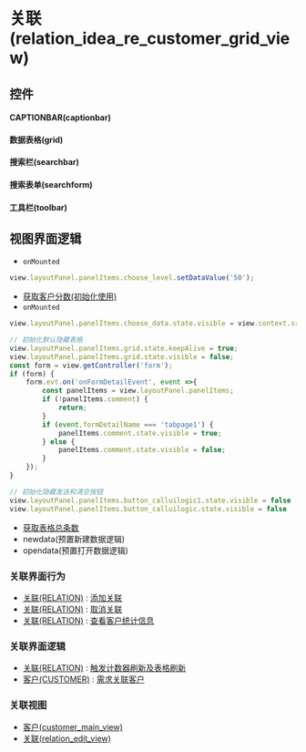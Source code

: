 # 关联(relation_idea_re_customer_grid_view)  <!-- {docsify-ignore-all} -->



## 控件
#### CAPTIONBAR(captionbar)
#### 数据表格(grid)
#### 搜索栏(searchbar)
#### 搜索表单(searchform)
#### 工具栏(toolbar)

## 视图界面逻辑
* `onMounted`
```javascript
view.layoutPanel.panelItems.choose_level.setDataValue('50');
```
  * [获取客户分数(初始化使用)](module/ProdMgmt/customer/uilogic/get_customer_score_2)
* `onMounted`
```javascript
view.layoutPanel.panelItems.choose_data.state.visible = view.context.srfshowchoose || false;

// 初始化默认隐藏表格
view.layoutPanel.panelItems.grid.state.keepAlive = true;
view.layoutPanel.panelItems.grid.state.visible = false;
const form = view.getController('form');
if (form) {
    form.evt.on('onFormDetailEvent', event =>{
        const panelItems = view.layoutPanel.panelItems;
        if (!panelItems.comment) {
            return;
        }
        if (event.formDetailName === 'tabpage1') {
            panelItems.comment.state.visible = true;
        } else {
            panelItems.comment.state.visible = false;
        }
    });
}

// 初始化隐藏发送和清空按钮
view.layoutPanel.panelItems.button_calluilogic1.state.visible = false
view.layoutPanel.panelItems.button_calluilogic.state.visible = false
```
  * [获取表格总条数](module/ProdMgmt/idea/uilogic/get_grid_total)
  * newdata(预置新建数据逻辑)
  * opendata(预置打开数据逻辑)


### 关联界面行为
  * [关联(RELATION)](module/Base/relation) : [添加关联](module/Base/relation#界面行为)
  * [关联(RELATION)](module/Base/relation) : [取消关联](module/Base/relation#界面行为)
  * [关联(RELATION)](module/Base/relation) : [查看客户统计信息](module/Base/relation#界面行为)

### 关联界面逻辑
  * [关联(RELATION)](module/Base/relation) : [触发计数器刷新及表格刷新](module/Base/relation/uilogic/refresh_counter)
  * [客户(CUSTOMER)](module/ProdMgmt/customer) : [需求关联客户](module/ProdMgmt/customer/uilogic/idea_relation_customer)

### 关联视图
  * [客户(customer_main_view)](app/view/customer_main_view)
  * [关联(relation_edit_view)](app/view/relation_edit_view)

<script>
 const { createApp } = Vue
  createApp({
    data() {
      return {

      }
    }
  }).use(ElementPlus).mount('#app')
</script>